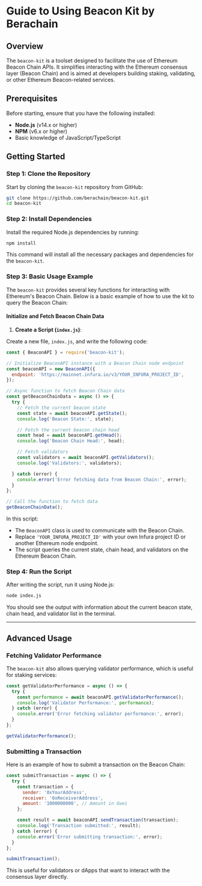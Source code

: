# **Guide to Using Beacon Kit by Berachain**

## **Overview**

The `beacon-kit` is a toolset designed to facilitate the use of Ethereum Beacon Chain APIs. It simplifies interacting with the Ethereum consensus layer (Beacon Chain) and is aimed at developers building staking, validating, or other Ethereum Beacon-related services.

## **Prerequisites**

Before starting, ensure that you have the following installed:
- **Node.js** (v14.x or higher)
- **NPM** (v6.x or higher)
- Basic knowledge of JavaScript/TypeScript

## **Getting Started**

### **Step 1: Clone the Repository**

Start by cloning the `beacon-kit` repository from GitHub:

```bash
git clone https://github.com/berachain/beacon-kit.git
cd beacon-kit
```

### **Step 2: Install Dependencies**

Install the required Node.js dependencies by running:

```bash
npm install
```

This command will install all the necessary packages and dependencies for the `beacon-kit`.

### **Step 3: Basic Usage Example**

The `beacon-kit` provides several key functions for interacting with Ethereum's Beacon Chain. Below is a basic example of how to use the kit to query the Beacon Chain:

#### **Initialize and Fetch Beacon Chain Data**

1. **Create a Script (`index.js`)**:

Create a new file, `index.js`, and write the following code:

```js
const { BeaconAPI } = require('beacon-kit');

// Initialize BeaconAPI instance with a Beacon Chain node endpoint
const beaconAPI = new BeaconAPI({
  endpoint: 'https://mainnet.infura.io/v3/YOUR_INFURA_PROJECT_ID',
});

// Async function to fetch Beacon Chain data
const getBeaconChainData = async () => {
  try {
    // Fetch the current beacon state
    const state = await beaconAPI.getState();
    console.log('Beacon State:', state);

    // Fetch the current beacon chain head
    const head = await beaconAPI.getHead();
    console.log('Beacon Chain Head:', head);

    // Fetch validators
    const validators = await beaconAPI.getValidators();
    console.log('Validators:', validators);

  } catch (error) {
    console.error('Error fetching data from Beacon Chain:', error);
  }
};

// Call the function to fetch data
getBeaconChainData();
```

In this script:

- The `BeaconAPI` class is used to communicate with the Beacon Chain.
- Replace `'YOUR_INFURA_PROJECT_ID'` with your own Infura project ID or another Ethereum node endpoint.
- The script queries the current state, chain head, and validators on the Ethereum Beacon Chain.

### **Step 4: Run the Script**

After writing the script, run it using Node.js:

```bash
node index.js
```

You should see the output with information about the current beacon state, chain head, and validator list in the terminal.

---

## **Advanced Usage**

### **Fetching Validator Performance**

The `beacon-kit` also allows querying validator performance, which is useful for staking services:

```js
const getValidatorPerformance = async () => {
  try {
    const performance = await beaconAPI.getValidatorPerformance();
    console.log('Validator Performance:', performance);
  } catch (error) {
    console.error('Error fetching validator performance:', error);
  }
};

getValidatorPerformance();
```

### **Submitting a Transaction**

Here is an example of how to submit a transaction on the Beacon Chain:

```js
const submitTransaction = async () => {
  try {
    const transaction = {
      sender: '0xYourAddress',
      receiver: '0xReceiverAddress',
      amount: '1000000000', // Amount in Gwei
    };

    const result = await beaconAPI.sendTransaction(transaction);
    console.log('Transaction submitted:', result);
  } catch (error) {
    console.error('Error submitting transaction:', error);
  }
};

submitTransaction();
```

This is useful for validators or dApps that want to interact with the consensus layer directly.
